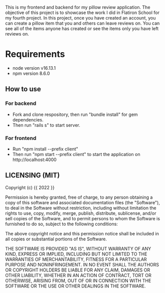 This is my frontend and backend for my pillow review application. The objective of this project is to showcase the work I did in Flatiron School for my fourth project. In this project, once you have created an account, you can create a pillow item that you and others can leave reviews on. You can see all of the items anyone has created or see the items only you have left reviews on. 

# Requirements
* node version v16.13.1
* npm version 8.6.0

## How to use
### For backend
* Fork and clone respository, then run "bundle install" for gem dependencies. 
* Then run "rails s" to start server.

### For frontend
* Run "npm install --prefix client"
* Then run "npm start --prefix client" to start the application on http://localhost:4000


## LICENSING (MIT)
Copyright (c) {{ 2022 }}

Permission is hereby granted, free of charge, to any person obtaining a copy of this software and associated documentation files (the "Software"), to deal in the Software without restriction, including without limitation the rights to use, copy, modify, merge, publish, distribute, sublicense, and/or sell copies of the Software, and to permit persons to whom the Software is furnished to do so, subject to the following conditions:

The above copyright notice and this permission notice shall be included in all copies or substantial portions of the Software.

THE SOFTWARE IS PROVIDED "AS IS", WITHOUT WARRANTY OF ANY KIND, EXPRESS OR IMPLIED, INCLUDING BUT NOT LIMITED TO THE WARRANTIES OF MERCHANTABILITY, FITNESS FOR A PARTICULAR PURPOSE AND NONINFRINGEMENT. IN NO EVENT SHALL THE AUTHORS OR COPYRIGHT HOLDERS BE LIABLE FOR ANY CLAIM, DAMAGES OR OTHER LIABILITY, WHETHER IN AN ACTION OF CONTRACT, TORT OR OTHERWISE, ARISING FROM, OUT OF OR IN CONNECTION WITH THE SOFTWARE OR THE USE OR OTHER DEALINGS IN THE SOFTWARE.